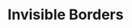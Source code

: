 ---
pid: CH1010
title: Invisible Borders
location_transcription: once red lined neighborhoods
zipcode: '19143'
outside_phl: 
neighborhood: University City
age: '62'
age_range: 60-69
instagram: 
image_file_name: CH_1010.jpg
proposal_transcription: Paint the border of former redlined neighborhoods with text
  or voices from former residents
topic: Neighborhoods,Philadelphia
topic_summary: 0, 0
type: Audio,Interactive
keywords_other: 
credit: Amade Forest
image_labels: 
twitter: 
facebook: 
permalink: "/monuments/ch1010/"
layout: item-page
---